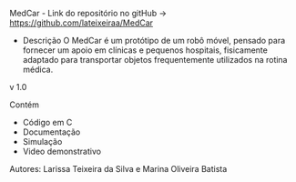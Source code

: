 MedCar - Link do repositório no gitHub ->  https://github.com/lateixeiraa/MedCar

* Descrição 
O MedCar  é um protótipo de um robô móvel, pensado para fornecer um apoio em clínicas e pequenos hospitais, fisicamente adaptado para transportar objetos frequentemente utilizados na rotina médica.

v 1.0

Contém
* Código em C
* Documentação
* Simulação
* Video demonstrativo

Autores: Larissa Teixeira da Silva e Marina Oliveira Batista
